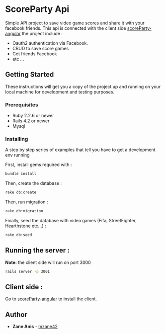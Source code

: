 # ScoreParty Api

Simple APi project to save video game scores and share it with your facebook friends. This api is connected with the client side [scoreParty-angular](https://github.com/mzane42/scoreParty-angular) the project include :
* Oauth2 authentication via Facebook.
* CRUD to save score games
* Get friends Facebook 
* etc ...


## Getting Started

These instructions will get you a copy of the project up and running on your local machine for development and testing purposes.

### Prerequisites

* Ruby 2.2.6 or newer
* Rails 4.2 or newer
* Mysql

### Installing

A step by step series of examples that tell you have to get a development env running

First, install gems required with : 

~~~bash
bundle install
~~~

Then, create the database :

~~~bash
rake db:create
~~~

Then, run migration :

~~~bash
rake db:migration
~~~

Finally, seed the database with video games (Fifa, StreetFighter, Hearthstone etc...)  :

~~~bash
rake db:seed
~~~


## Running the server :
**Note:** the client side will run on port 3000

~~~bash
rails server -p 3001
~~~


## Client side :

Go to [scoreParty-angular](https://github.com/mzane42/scoreParty-angular) to install the client.

## Author

* **Zane Anis** - [mzane42](https://github.com/mzane42)
